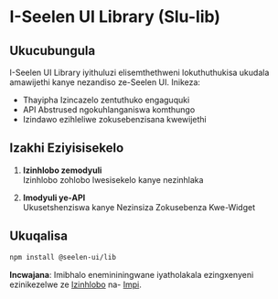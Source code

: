 # **I-Seelen UI Library (Slu-lib)**

## Ukucubungula

I-Seelen UI Library iyithuluzi elisemthethweni lokuthuthukisa ukudala amawijethi
kanye nezandiso ze-Seelen UI. Inikeza:

- Thayipha Izincazelo zentuthuko engaguquki
- API Abstrused ngokuhlanganiswa komthungo
- Izindawo ezihleliwe zokusebenzisana kwewijethi

## Izakhi Eziyisisekelo

1. **Izinhlobo zemodyuli**\
   Izinhlobo zohlobo lwesisekelo kanye nezinhlaka

2. **Imodyuli ye-API**\
   Ukusetshenziswa kanye Nezinsiza Zokusebenza Kwe-Widget

## Ukuqalisa

```bash
npm install @seelen-ui/lib
```

**Incwajana**: Imibhalo enemininingwane iyatholakala ezingxenyeni ezinikezelwe
ze [Izinhlobo](./library-types) na- [Impi](./library-api).
